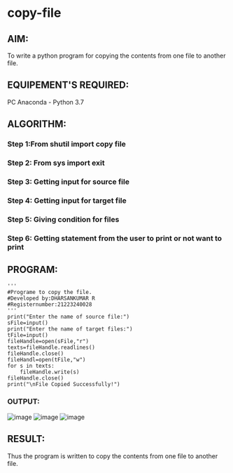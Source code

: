 # copy-file
## AIM:
To write a python program for copying the contents from one file to another file.
## EQUIPEMENT'S REQUIRED: 
PC 
Anaconda - Python 3.7
## ALGORITHM: 
### Step 1:From shutil import copy file

### Step 2: From sys import exit
 
### Step 3: Getting input for source file

### Step 4:  Getting input for target file

### Step 5: Giving condition for files

### Step 6: Getting statement from the user to print or not want to print

## PROGRAM:
```
'''
#Programe to copy the file.
#Developed by:DHARSANKUMAR R 
#Registernumber:21223240028
'''
print("Enter the name of source file:")
sFile=input()
print("Enter the name of target files:")
tFile=input()
fileHandle=open(sFile,"r")
texts=fileHandle.readlines()
fileHandle.close()
fileHandl=open(tFile,"w")
for s in texts:
    fileHandle.write(s)
fileHandle.close()
print("\nFile Copied Successfully!")
```

### OUTPUT:
![image](https://github.com/DHARSAN23014208/copy-file/assets/149365413/31e1c387-0dfb-49f1-a947-4f28d90c12a6)
![image](https://github.com/DHARSAN23014208/copy-file/assets/149365413/fb4da7c5-6bfd-45e7-b695-c6874e22feee)
![image](https://github.com/DHARSAN23014208/copy-file/assets/149365413/3972870f-d2a7-43e7-bb5e-2d41e91788a1)



## RESULT:
Thus the program is written to copy the contents from one file to another file.

